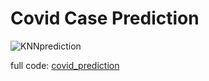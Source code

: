 # Covid Case Prediction







![KNNprediction](master/KNN3wks_beforepeak.png)


full code: [covid_prediction](https://github.com/maayaikeda/covid_case_prediction/blob/master/Covid_case_predictions.ipynb)
